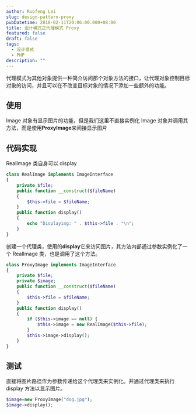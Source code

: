 ```yaml
---
author: Ruofeng Lei
slug: design-pattern-proxy
pubDatetime: 2018-02-11T20:06:00.000+08:00
title: 设计模式之代理模式 Proxy
featured: false
draft: false
tags:
  - 设计模式
  - PHP
description: ""
---
```


代理模式为其他对象提供一种简介访问那个对象方法的接口，让代理对象控制目标对象的访问，并且可以在不改变目标对象的情况下添加一些额外的功能。

## 使用

Image 对象有显示图片的功能，但是我们这里不直接实例化 Image 对象并调用其方法，而是使用**ProxyImage**来间接显示图片

## 代码实现

RealImage 类自身可以 display

```php
class RealImage implements ImageInterface
{
    private $file;
    public function __construct($fileName)
    {
        $this->file = $fileName;
    }
    public function display()
    {
        echo "Displaying: " . $this->file . "\n";
    }
}
```

创建一个代理类，使用的**display**它来访问图片，其方法内部通过参数实例化了一个 RealImage 类，也是调用了这个方法。

```php
class ProxyImage implements ImageInterface
{
    private $file;
    private $image;
    public function __construct($fileName)
    {
        $this->file = $fileName;
    }
    public function display()
    {
        if ($this->image == null) {
            $this->image = new RealImage($this->file);
        }
        $this->image->display();
    }
}
```

## 测试

直接将图片路径作为参数传递给这个代理类来实例化。并通过代理类来执行 display 方法以显示图片。

```php
$image=new ProxyImage("dog.jpg");
$image->display();
```
